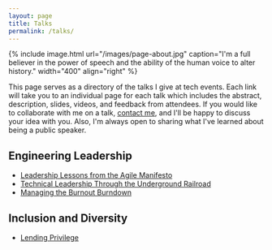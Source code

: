 ```yaml
---
layout: page
title: Talks
permalink: /talks/
---
```


{% include image.html url="/images/page-about.jpg" caption="I'm a full believer in the power of speech and the ability of the human voice to alter history." width="400" align="right" %}

This page serves as a directory of the talks I give at tech events. Each link will take you to an individual page for each talk which includes the abstract, description, slides, videos, and feedback from attendees. If you would like to collaborate with me on a talk, [contact me](/contact/), and I'll be happy to discuss your idea with you. Also, I'm always open to sharing what I've learned about being a public speaker.

## Engineering Leadership

* [Leadership Lessons from the Agile Manifesto](/talks/leadership-lessons-from-the-agile-manifesto/)
* [Technical Leadership Through the Underground Railroad](/talks/technical-leadership-through-the-underground-railroad/)
* [Managing the Burnout Burndown](/talks/managing-the-burnout-burndown/)

## Inclusion and Diversity

* [Lending Privilege](/talks/lending-privilege/)
